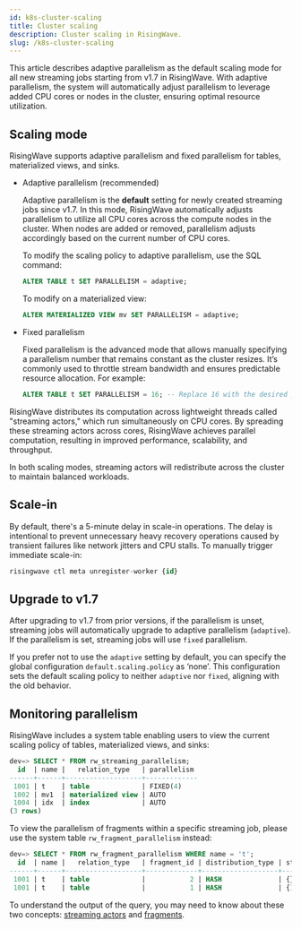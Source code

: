 ```yaml
---
id: k8s-cluster-scaling
title: Cluster scaling
description: Cluster scaling in RisingWave.
slug: /k8s-cluster-scaling
---
```

<head>
  <link rel="canonical" href="https://docs.risingwave.com/docs/current/k8s-cluster-scaling/" />
</head>

This article describes adaptive parallelism as the default scaling mode for all new streaming jobs starting from v1.7 in RisingWave. With adaptive parallelism, the system will automatically adjust parallelism to leverage added CPU cores or nodes in the cluster, ensuring optimal resource utilization.

## Scaling mode

RisingWave supports adaptive parallelism and fixed parallelism for tables, materialized views, and sinks.

- Adaptive parallelism (recommended)

    Adaptive parallelism is the **default** setting for newly created streaming jobs since v1.7. In this mode, RisingWave automatically adjusts parallelism to utilize all CPU cores across the compute nodes in the cluster. When nodes are added or removed, parallelism adjusts accordingly based on the current number of CPU cores.

    To modify the scaling policy to adaptive parallelism, use the SQL command:

    ```sql
    ALTER TABLE t SET PARALLELISM = adaptive;
    ```

    To modify on a materialized view:

    ```sql
    ALTER MATERIALIZED VIEW mv SET PARALLELISM = adaptive;
    ```

- Fixed parallelism

    Fixed parallelism is the advanced mode that allows manually specifying a parallelism number that remains constant as the cluster resizes. It’s commonly used to throttle stream bandwidth and ensures predictable resource allocation. For example:

    ```sql
    ALTER TABLE t SET PARALLELISM = 16; -- Replace 16 with the desired parallelism
    ```

RisingWave distributes its computation across lightweight threads called "streaming actors," which run simultaneously on CPU cores. By spreading these streaming actors across cores, RisingWave achieves parallel computation, resulting in improved performance, scalability, and throughput.

In both scaling modes, streaming actors will redistribute across the cluster to maintain balanced workloads.

## Scale-in

By default, there's a 5-minute delay in scale-in operations. The delay is intentional to prevent unnecessary heavy recovery operations caused by transient failures like network jitters and CPU stalls. To manually trigger immediate scale-in:

```sql
risingwave ctl meta unregister-worker {id}
```

## Upgrade to v1.7

After upgrading to v1.7 from prior versions, if the parallelism is unset, streaming jobs will automatically upgrade to adaptive parallelism (`adaptive`). If the parallelism is set, streaming jobs will use `fixed` parallelism.

If you prefer not to use the `adaptive` setting by default, you can specify the global configuration `default.scaling.policy` as ‘none’. This configuration sets the default scaling policy to neither `adaptive` nor `fixed`, aligning with the old behavior.

## Monitoring parallelism

RisingWave includes a system table enabling users to view the current scaling policy of tables, materialized views, and sinks:

```sql
dev=> SELECT * FROM rw_streaming_parallelism;
  id  | name |   relation_type   | parallelism
------+------+-------------------+-------------
 1001 | t    | table             | FIXED(4)
 1002 | mv1  | materialized view | AUTO
 1004 | idx  | index             | AUTO
(3 rows)
```

To view the parallelism of fragments within a specific streaming job, please use the system table `rw_fragment_parallelism` instead:

```sql
dev=> SELECT * FROM rw_fragment_parallelism WHERE name = 't';
  id  | name |   relation_type   | fragment_id | distribution_type | state_table_ids | upstream_fragment_ids |        flags        | parallelism
------+------+-------------------+-------------+-------------------+-----------------+-----------------------+---------------------+-------------
 1001 | t    | table             |           2 | HASH              | {}              | {}                    | {SOURCE,DML}        |           4
 1001 | t    | table             |           1 | HASH              | {1001}          | {2}                   | {MVIEW}             |           4
```

To understand the output of the query, you may need to know about these two concepts: [streaming actors](/concepts/key-concepts.md#streaming-actors) and [fragments](/concepts/key-concepts.md#fragments).
